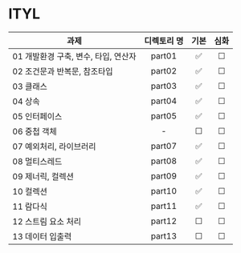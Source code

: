 # ITYL

| 과제                                 | 디렉토리 명 | 기본 | 심화 |
 | ------------------------------------ | :---------: | :--: | :--: |
 | 01 개발환경 구축, 변수, 타입, 연산자 |   part01   |  ✅  |  ☐  |
 | 02 조건문과 반복문, 참조타입        |   part02   |  ✅  |  ☐  |
 | 03 클래스                            |   part03   |  ✅  |  ☐  |
 | 04 상속                              |   part04   |  ✅  |  ☐  |
 | 05 인터페이스                        |   part05   |  ✅  |  ☐  |
 | 06 중첩 객체                         |   -   |  ☐  |  ☐  |
 | 07 예외처리, 라이브러리              |   part07   |  ✅  |  ☐  |
 | 08 멀티스레드                        |   part08   |  ✅  |  ☐  |
 | 09 제너릭, 컬렉션                    |   part09   |  ✅  |  ☐  |
 | 10 컬렉션                            |   part10   |  ✅  |  ☐  |
 | 11 람다식                            |   part11   |  ✅  |  ☐  |
 | 12 스트림 요소 처리                  |   part12   |  ☐  |  ☐  |
 | 13 데이터 입출력                     |   part13   |  ☐  |  ☐  |
